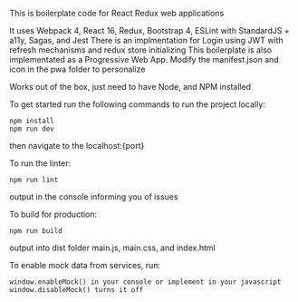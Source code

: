 This is boilerplate code for React Redux web applications

It uses Webpack 4, React 16, Redux, Bootstrap 4, ESLint with StandardJS + a11y, Sagas, and Jest
There is an implmentation for Login using JWT with refresh mechanisms and redux store initializing
This boilerplate is also implementated as a Progressive Web App. Modify the manifest.json and icon in the pwa folder to personalize

Works out of the box, just need to have Node, and NPM installed

To get started run the following commands to run the project locally:
```
npm install
npm run dev
```
then navigate to the localhost:{port}

To run the linter:
```
npm run lint
```
output in the console informing you of issues

To build for production:
```
npm run build
```
output into dist folder main.js, main.css, and index.html

To enable mock data from services, run:
```
window.enableMock() in your console or implement in your javascript
window.disableMock() turns it off
```